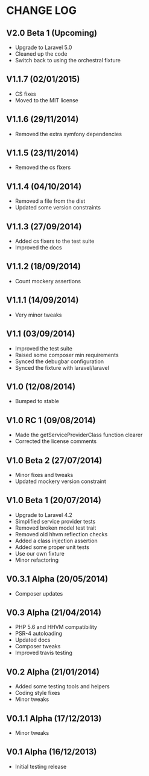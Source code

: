 CHANGE LOG
==========


## V2.0 Beta 1 (Upcoming)

* Upgrade to Laravel 5.0
* Cleaned up the code
* Switch back to using the orchestral fixture


## V1.1.7 (02/01/2015)

* CS fixes
* Moved to the MIT license


## V1.1.6 (29/11/2014)

* Removed the extra symfony dependencies


## V1.1.5 (23/11/2014)

* Removed the cs fixers


## V1.1.4 (04/10/2014)

* Removed a file from the dist
* Updated some version constraints


## V1.1.3 (27/09/2014)

* Added cs fixers to the test suite
* Improved the docs


## V1.1.2 (18/09/2014)

* Count mockery assertions


## V1.1.1 (14/09/2014)

* Very minor tweaks


## V1.1 (03/09/2014)

* Improved the test suite
* Raised some composer min requirements
* Synced the debugbar configuration
* Synced the fixture with laravel/laravel


## V1.0 (12/08/2014)

* Bumped to stable


## V1.0 RC 1 (09/08/2014)

* Made the getServiceProviderClass function clearer
* Corrected the license comments


## V1.0 Beta 2 (27/07/2014)

* Minor fixes and tweaks
* Updated mockery version constraint


## V1.0 Beta 1 (20/07/2014)

* Upgrade to Laravel 4.2
* Simplified service provider tests
* Removed broken model test trait
* Removed old hhvm reflection checks
* Added a class injection assertion
* Added some proper unit tests
* Use our own fixture
* Minor refactoring


## V0.3.1 Alpha (20/05/2014)

* Composer updates


## V0.3 Alpha (21/04/2014)

* PHP 5.6 and HHVM compatibility
* PSR-4 autoloading
* Updated docs
* Composer tweaks
* Improved travis testing


## V0.2 Alpha (21/01/2014)

* Added some testing tools and helpers
* Coding style fixes
* Minor tweaks


## V0.1.1 Alpha (17/12/2013)

* Minor tweaks


## V0.1 Alpha (16/12/2013)

* Initial testing release
